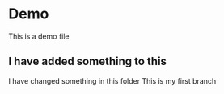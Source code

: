 # Demo

This is a demo file

## I have added something to this

I have changed something in this folder
This is my first branch
